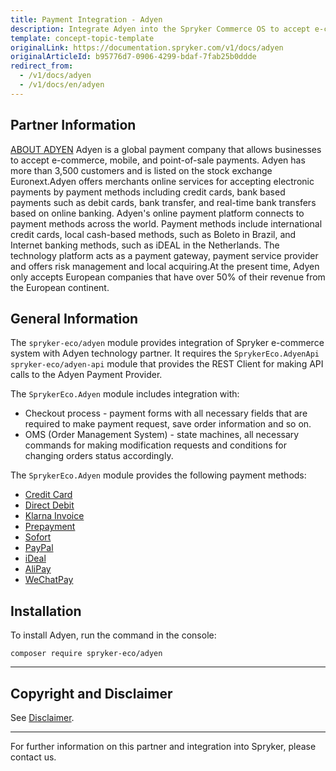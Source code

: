 ```yaml
---
title: Payment Integration - Adyen
description: Integrate Adyen into the Spryker Commerce OS to accept e-commerce, mobile, and point-of-sale payments.
template: concept-topic-template
originalLink: https://documentation.spryker.com/v1/docs/adyen
originalArticleId: b95776d7-0906-4299-bdaf-7fab25b0ddde
redirect_from:
  - /v1/docs/adyen
  - /v1/docs/en/adyen
---
```


## Partner Information

[ABOUT ADYEN](https://www.adyen.com/) 
 Adyen is a global payment company that allows businesses to accept e-commerce, mobile, and point-of-sale payments. Adyen has more than 3,500 customers and is listed on the stock exchange Euronext.Adyen offers merchants online services for accepting electronic payments by payment methods including credit cards, bank based payments such as debit cards, bank transfer, and real-time bank transfers based on online banking. Adyen's online payment platform connects to payment methods across the world. Payment methods include international credit cards, local cash-based methods, such as Boleto in Brazil, and Internet banking methods, such as iDEAL in the Netherlands. The technology platform acts as a payment gateway, payment service provider and offers risk management and local acquiring.At the present time, Adyen only accepts European companies that have over 50% of their revenue from the European continent.

## General Information

The `spryker-eco/adyen` module provides integration of Spryker e-commerce system with Adyen technology partner. It requires the `SprykerEco.AdyenApi` `spryker-eco/adyen-api` module that provides the REST Client for making API calls to the Adyen Payment Provider.

The `SprykerEco.Adyen` module includes integration with:

* Checkout process - payment forms with all necessary fields that are required to make payment request, save order information and so on.
* OMS (Order Management System) - state machines, all necessary commands for making modification requests and conditions for changing orders status accordingly.

The `SprykerEco.Adyen` module provides the following payment methods:

* [Credit Card](/docs/scos/dev/technology-partners/201811.0/payment-partners/adyen/adyen-provided-payment-methods.html#credit-card)
* [Direct Debit](/docs/scos/dev/technology-partners/201811.0/payment-partners/adyen/adyen-provided-payment-methods.htmll#direct-debit-sepa-direct-debit)
* [Klarna Invoice](/docs/scos/dev/technology-partners/201811.0/payment-partners/adyen/adyen-provided-payment-methods.html#klarna-invoice)
* [Prepayment](/docs/scos/dev/technology-partners/201811.0/payment-partners/adyen/adyen-provided-payment-methods.html#prepayment-bank-transfer-iban)
* [Sofort](/docs/scos/dev/technology-partners/201811.0/payment-partners/adyen/adyen-provided-payment-methods.html#sofort)
* [PayPal](/docs/scos/dev/technology-partners/201811.0/payment-partners/adyen/adyen-provided-payment-methods.html#paypal)
* [iDeal](/docs/scos/dev/technology-partners/201811.0/payment-partners/adyen/adyen-provided-payment-methods.html#ideal)
* [AliPay](/docs/scos/dev/technology-partners/201811.0/payment-partners/adyen/adyen-provided-payment-methods.html#alipay)
* [WeChatPay](/docs/scos/dev/technology-partners/201811.0/payment-partners/adyen/adyen-provided-payment-methods.html#wechatpay)

## Installation

To install Adyen, run the command in the console:
```
composer require spryker-eco/adyen
```

---

## Copyright and Disclaimer

See [Disclaimer](https://github.com/spryker/spryker-documentation).

---
For further information on this partner and integration into Spryker, please contact us.

<div class="hubspot-forms hubspot-forms--docs">
<div class="hubspot-form" id="hubspot-partners-1">
            <div class="script-embed" data-code="
                                            hbspt.forms.create({
				                                portalId: '2770802',
				                                formId: '163e11fb-e833-4638-86ae-a2ca4b929a41',
              	                                onFormReady: function() {
              		                                const hbsptInit = new CustomEvent('hbsptInit', {bubbles: true});
              		                                document.querySelector('#hubspot-partners-1').dispatchEvent(hbsptInit);
              	                                }
				                            });
            "></div>
</div>
</div>
